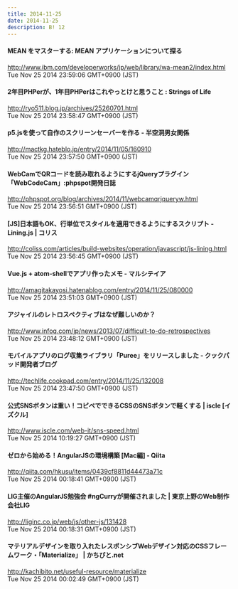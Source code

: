 ```yaml
---
title: 2014-11-25
date: 2014-11-25
description: B! 12
---
```


#### MEAN をマスターする: MEAN アプリケーションについて探る
http://www.ibm.com/developerworks/jp/web/library/wa-mean2/index.html<br>
Tue Nov 25 2014 23:59:06 GMT+0900 (JST)<br>


#### 2年目PHPerが、1年目PHPerはこれやっとけと思うこと : Strings of Life
http://ryo511.blog.jp/archives/25260701.html<br>
Tue Nov 25 2014 23:58:47 GMT+0900 (JST)<br>


#### p5.jsを使って自作のスクリーンセーバーを作る - 半空洞男女関係
http://mactkg.hateblo.jp/entry/2014/11/05/160910<br>
Tue Nov 25 2014 23:57:50 GMT+0900 (JST)<br>


#### WebCamでQRコードを読み取れるようにするjQueryプラグイン「WebCodeCam」:phpspot開発日誌
http://phpspot.org/blog/archives/2014/11/webcamqrjqueryw.html<br>
Tue Nov 25 2014 23:56:51 GMT+0900 (JST)<br>


####   [JS]日本語もOK、行単位でスタイルを適用できるようにするスクリプト -Lining.js | コリス
http://coliss.com/articles/build-websites/operation/javascript/js-lining.html<br>
Tue Nov 25 2014 23:56:45 GMT+0900 (JST)<br>


#### Vue.js + atom-shellでアプリ作ったメモ - マルシテイア
http://amagitakayosi.hatenablog.com/entry/2014/11/25/080000<br>
Tue Nov 25 2014 23:51:03 GMT+0900 (JST)<br>


#### アジャイルのレトロスペクティブはなぜ難しいのか？
http://www.infoq.com/jp/news/2013/07/difficult-to-do-retrospectives<br>
Tue Nov 25 2014 23:48:12 GMT+0900 (JST)<br>


#### モバイルアプリのログ収集ライブラリ「Puree」をリリースしました   - クックパッド開発者ブログ
http://techlife.cookpad.com/entry/2014/11/25/132008<br>
Tue Nov 25 2014 23:47:50 GMT+0900 (JST)<br>


#### 公式SNSボタンは重い！コピペでできるCSSのSNSボタンで軽くする | iscle [イズクル]
http://www.iscle.com/web-it/sns-speed.html<br>
Tue Nov 25 2014 10:19:27 GMT+0900 (JST)<br>


#### ゼロから始める！AngularJSの環境構築 [Mac編] - Qiita
http://qiita.com/hkusu/items/0439cf8811d44473a71c<br>
Tue Nov 25 2014 00:18:41 GMT+0900 (JST)<br>


#### LIG主催のAngularJS勉強会 #ngCurryが開催されました | 東京上野のWeb制作会社LIG
http://liginc.co.jp/web/js/other-js/131428<br>
Tue Nov 25 2014 00:18:31 GMT+0900 (JST)<br>


#### マテリアルデザインを取り入れたレスポンシブWebデザイン対応のCSSフレームワーク・「Materialize」 | かちびと.net
http://kachibito.net/useful-resource/materialize<br>
Tue Nov 25 2014 00:02:49 GMT+0900 (JST)<br>


